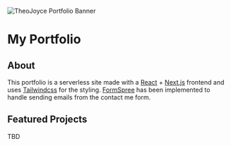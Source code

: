 ![TheoJoyce Portfolio Banner](https://i.imgur.com/NorT4vy.png)

# My Portfolio

## About

This portfolio is a serverless site made with a [React](https://github.com/facebook/react) + [Next.js](https://github.com/vercel/next.js/) frontend and uses [Tailwindcss](https://github.com/tailwindlabs/tailwindcss) for the styling. [FormSpree](https://github.com/formspree/formspree-react) has been implemented to handle sending emails from the contact me form.

## Featured Projects

TBD
